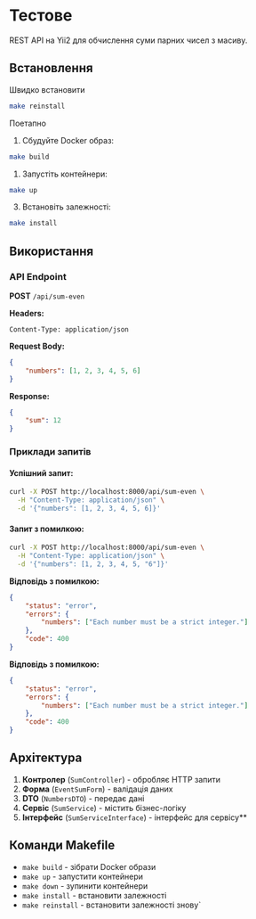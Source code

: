# Тестове

REST API на Yii2 для обчислення суми парних чисел з масиву.

## Встановлення

Швидко встановити
```bash
make reinstall
```
Поетапно
1. Cбудуйте Docker образ:
```bash
make build
```

1. Запустіть контейнери:
```bash
make up
```

3. Встановіть залежності:
```bash
make install
```

## Використання

### API Endpoint

**POST** `/api/sum-even`

**Headers:**
```
Content-Type: application/json
```

**Request Body:**
```json
{
    "numbers": [1, 2, 3, 4, 5, 6]
}
```

**Response:**
```json
{
    "sum": 12
}
```

### Приклади запитів

#### Успішний запит:
```bash
curl -X POST http://localhost:8000/api/sum-even \
  -H "Content-Type: application/json" \
  -d '{"numbers": [1, 2, 3, 4, 5, 6]}'
```

#### Запит з помилкою:
```bash
curl -X POST http://localhost:8000/api/sum-even \
  -H "Content-Type: application/json" \
  -d '{"numbers": [1, 2, 3, 4, 5, "6"]}'
```

**Відповідь з помилкою:**
```json
{
    "status": "error",
    "errors": {
        "numbers": ["Each number must be a strict integer."]
    },
    "code": 400
}
```

**Відповідь з помилкою:**
```json
{
    "status": "error",
    "errors": {
        "numbers": ["Each number must be a strict integer."]
    },
    "code": 400
}
```

## Архітектура
1. **Контролер** (`SumController`) - обробляє HTTP запити
2. **Форма** (`EventSumForm`) - валідація даних
3. **DTO** (`NumbersDTO`) - передає дані
4. **Сервіс** (`SumService`) - містить бізнес-логіку
4. **Інтерфейс** (`SumServiceInterface`) - інтерфейс для сервісу** 

## Команди Makefile

- `make build` - зібрати Docker образи
- `make up` - запустити контейнери
- `make down` - зупинити контейнери
- `make install` - встановити залежності
- `make reinstall` - встановити залежності знову`

